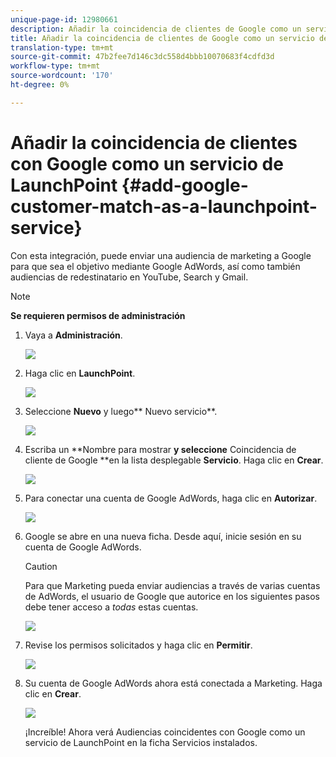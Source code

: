 ```yaml
---
unique-page-id: 12980661
description: Añadir la coincidencia de clientes de Google como un servicio de LaunchPoint - Documentos de marketing - Documentación del producto
title: Añadir la coincidencia de clientes de Google como un servicio de LaunchPoint
translation-type: tm+mt
source-git-commit: 47b2fee7d146c3dc558d4bbb10070683f4cdfd3d
workflow-type: tm+mt
source-wordcount: '170'
ht-degree: 0%

---
```



# Añadir la coincidencia de clientes con Google como un servicio de LaunchPoint {#add-google-customer-match-as-a-launchpoint-service}

Con esta integración, puede enviar una audiencia de marketing a Google para que sea el objetivo mediante Google AdWords, así como también audiencias de redestinatario en YouTube, Search y Gmail.

>[!NOTE]
>
>**Se requieren permisos de administración**

1. Vaya a **Administración**.

   ![](assets/admin.png)

1. Haga clic en **LaunchPoint**.

   ![](assets/image2014-12-5-14-3a35-3a27.png)

1. Seleccione **Nuevo** y luego** Nuevo servicio**.

   ![](assets/image2014-12-5-14-3a37-3a33.png)

1. Escriba un **Nombre para mostrar **y seleccione** Coincidencia de cliente de Google **en la lista desplegable **Servicio**. Haga clic en **Crear**.

   ![](assets/chooseservice.png)

1. Para conectar una cuenta de Google AdWords, haga clic en **Autorizar**.

   ![](assets/authorizeaccount-1.png)

1. Google se abre en una nueva ficha. Desde aquí, inicie sesión en su cuenta de Google AdWords.

   >[!CAUTION]
   >
   >Para que Marketing pueda enviar audiencias a través de varias cuentas de AdWords, el usuario de Google que autorice en los siguientes pasos debe tener acceso a *todas* estas cuentas.

   ![](assets/chooseaccount.png)

1. Revise los permisos solicitados y haga clic en **Permitir**.

   ![](assets/reviewpermissions.png)

1. Su cuenta de Google AdWords ahora está conectada a Marketing. Haga clic en **Crear**.

   ![](assets/authorizesuccess.png)

   ¡Increíble! Ahora verá Audiencias coincidentes con Google como un servicio de LaunchPoint en la ficha Servicios instalados.

